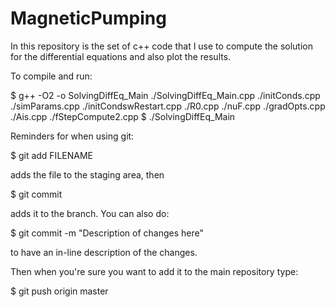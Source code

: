 # MagneticPumping

In this repository is the set of c++ code that I use to compute the solution for the differential equations and also plot the results. 

To compile and run: 

$ g++ -O2 -o SolvingDiffEq_Main ./SolvingDiffEq_Main.cpp ./initConds.cpp ./simParams.cpp ./initCondswRestart.cpp ./R0.cpp ./nuF.cpp ./gradOpts.cpp ./Ais.cpp ./fStepCompute2.cpp
$ ./SolvingDiffEq_Main

Reminders for when using git: 

$ git add FILENAME

adds the file to the staging area, then 

$ git commit 

adds it to the branch. You can also do: 

$ git commit -m "Description of changes here"

to have an in-line description of the changes. 

Then when you're sure you want to add it to the main repository type: 

$ git push origin master